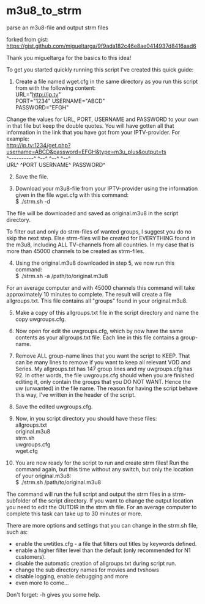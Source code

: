 # m3u8_to_strm
parse an m3u8-file and output strm files

forked from gist: https://gist.github.com/migueltarga/9f9ada182c46e8ae0414937d8416aad6

Thank you migueltarga for the basics to this idea!
  
  
To get you started quickly running this script I've created this quick guide:
1. Create a file named wget.cfg in the same directory as you run this script from with the following content:  
URL="http://ip.tv"  
PORT="1234"
USERNAME="ABCD"  
PASSWORD="EFGH"  

Change the values for URL, PORT, USERNAME and PASSWORD to your own in that file but keep the double quotes.
You will have gotten all that information in the link that you have got from your IPTV-provider.
For example:  
http://ip.tv:1234/get.php?username=ABCD&password=EFGH&type=m3u_plus&output=ts  
^----------^ ^--^                  ^--^          ^--^  
   URL^       ^PORT          USERNAME^     PASSWORD^  
   
2. Save the file.  

3. Download your m3u8-file from your IPTV-provider using the information given in the file wget.cfg with this command:  
$ ./strm.sh -d  

The file will be downloaded and saved as original.m3u8 in the script directory.  

To filter out and only do strm-files of wanted groups, I suggest you do no skip the next step. Else strm-files will be created for EVERYTHING found in the m3u8, including ALL TV-channels from all countries. In my case that is more than 45000 channels to be created as strm-files.  

4. Using the original.m3u8 downloaded in step 5, we now run this command:  
$ ./strm.sh -a /path/to/original.m3u8  

For an average computer and with 45000 channels this command will take approximately 10 minutes to complete. The result will create a file allgroups.txt. This file contains all "groups" found in your original.m3u8.  

5. Make a copy of this allgroups.txt file in the script directory and name the copy uwgroups.cfg.  

6. Now open for edit the uwgroups.cfg, which by now have the same contents as your allgroups.txt file. Each line in this file contains a group-name.  

7. Remove ALL group-name lines that you want the script to KEEP. That can be many lines to remove if you want to keep all relevant VOD and Series. My allgroups.txt has 147 group lines and my uwgroups.cfg has 92. In other words, the file uwgroups.cfg should when you are finished editing it, only contain the groups that you DO NOT WANT. Hence the uw (unwanted) in the file name. The reason for having the script behave this way, I've written in the header of the script.  

8. Save the edited uwgroups.cfg.  

9. Now, in you script directory you should have these files:  
allgroups.txt  
original.m3u8  
strm.sh  
uwgroups.cfg  
wget.cfg  

10. You are now ready for the script to run and create strm files! Run the command again, but this time without any switch, but only the location of your original.m3u8:  
$ ./strm.sh /path/to/original.m3u8  

The command will run the full script and output the strm files in a strm-subfolder of the script directory. If you want to change the output location you need to edit the OUTDIR in the strm.sh file. For an average computer to complete this task can take up to 30 minutes or more.  

There are more options and settings that you can change in the strm.sh file, such as:
- enable the uwtitles.cfg - a file that filters out titles by keywords defined.
- enable a higher filter level than the default (only recommended for N1 customers).
- disable the automatic creation of allgroups.txt during script run.
- change the sub directory names for movies and tvshows
- disable logging, enable debugging and more
- even more to come...  

Don't forget: -h gives you some help.  

